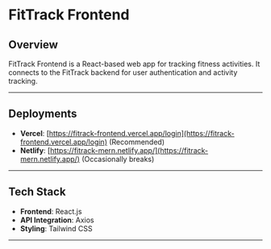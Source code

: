 # FitTrack Frontend

## Overview
FitTrack Frontend is a React-based web app for tracking fitness activities. It connects to the FitTrack backend for user authentication and activity tracking.

---

## Deployments
- **Vercel**: [https://fitrack-frontend.vercel.app/login](https://fitrack-frontend.vercel.app/login) (Recommended)
- **Netlify**: [https://fitrack-mern.netlify.app/](https://fitrack-mern.netlify.app/) (Occasionally breaks)

---

## Tech Stack
- **Frontend**: React.js
- **API Integration**: Axios
- **Styling**: Tailwind CSS

---
